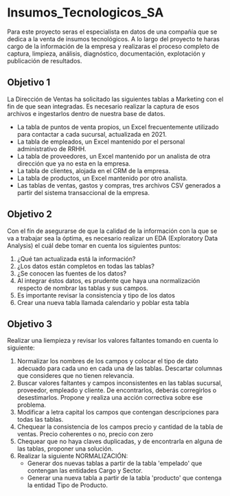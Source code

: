# Insumos_Tecnologicos_SA

Para este proyecto seras el especialista en datos de una compañía que se dedica a la venta de insumos tecnológicos. A lo largo del proyecto te haras cargo de la información de la empresa y realizaras el proceso completo de captura, limpieza, análisis, diagnóstico, documentación, explotación y publicación de resultados.


## Objetivo 1 
La Dirección de Ventas ha solicitado las siguientes tablas a Marketing con el fin de que sean integradas. Es necesario realizar la captura de esos archivos e ingestarlos dentro de nuestra base de datos.

* La tabla de puntos de venta propios, un Excel frecuentemente utilizado para contactar a cada sucursal, actualizada en 2021.
* La tabla de empleados, un Excel mantenido por el personal administrativo de RRHH.
* La tabla de proveedores, un Excel mantenido por un analista de otra dirección que ya no esta en la empresa. 
* La tabla de clientes, alojada en el CRM de la empresa.
* La tabla de productos, un Excel mantenido por otro analista.
* Las tablas de ventas, gastos y compras, tres archivos CSV generados a partir del sistema transaccional de la empresa.


## Objetivo 2
Con el fín de asegurarse de que la calidad de la información con la que se va a trabajar sea la óptima, es necesario realizar un EDA (Exploratory Data Analysis) el cuál debe tomar en cuenta los siguientes puntos:

1) ¿Qué tan actualizada está la información? 
2) ¿Los datos están completos en todas las tablas?
3) ¿Se conocen las fuentes de los datos?
4) Al integrar éstos datos, es prudente que haya una normalización respecto de nombrar las tablas y sus campos.
5) Es importante revisar la consistencia y tipo de los datos 
6) Crear una nueva tabla llamada calendario y poblar esta tabla


## Objetivo 3 
Realizar una liempieza y revisar los valores faltantes tomando en cuenta lo siguiente:

1) Normalizar los nombres de los campos y colocar el tipo de dato adecuado para cada uno en cada una de las tablas. Descartar columnas que consideres que no tienen relevancia.
2) Buscar valores faltantes y campos inconsistentes en las tablas sucursal, proveedor, empleado y cliente. De encontrarlos, deberás corregirlos o desestimarlos. Propone y realiza una acción correctiva sobre ese problema.
3) Modificar a letra capital los campos que contengan descripciones para todas las tablas.
4) Chequear la consistencia de los campos precio y cantidad de la tabla de ventas. Precio coherentes o no, precio con zero
5) Chequear que no haya claves duplicadas, y de encontrarla en alguna de las tablas, proponer una solución.
6) Realizar la siguiente NORMALIZACIÓN:
    - Generar dos nuevas tablas a partir de la tabla 'empelado' que contengan las entidades Cargo y Sector.
    - Generar una nueva tabla a partir de la tabla 'producto' que contenga la entidad Tipo de Producto.